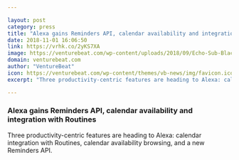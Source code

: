 ```yaml
---

layout: post
category: press
title: "Alexa gains Reminders API, calendar availability and integration with Routines"
date: 2018-11-01 16:06:50
link: https://vrhk.co/2yKS7XA
image: https://venturebeat.com/wp-content/uploads/2018/09/Echo-Sub-Black-Family-Room.jpg?fit=2000%2C1333&strip=all
domain: venturebeat.com
author: "VentureBeat"
icon: https://venturebeat.com/wp-content/themes/vb-news/img/favicon.ico
excerpt: "Three productivity-centric features are heading to Alexa: calendar integration with Routines, calendar availability browsing, and a new Reminders API."

---
```


### Alexa gains Reminders API, calendar availability and integration with Routines

Three productivity-centric features are heading to Alexa: calendar integration with Routines, calendar availability browsing, and a new Reminders API.